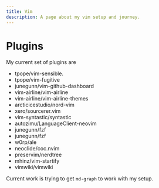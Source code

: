 ```yaml
---
title: Vim
description: A page about my vim setup and journey.
---
```


# Plugins

My current set of plugins are
  - tpope/vim-sensible.
  - tpope/vim-fugitive
  - junegunn/vim-github-dashboard
  - vim-airline/vim-airline
  - vim-airline/vim-airline-themes
  - arcticicestudio/nord-vim
  - xero/sourcerer.vim
  - vim-syntastic/syntastic
  - autozimu/LanguageClient-neovim
  - junegunn/fzf 
  - junegunn/fzf
  - w0rp/ale
  - neoclide/coc.nvim
  - preservim/nerdtree
  - mhinz/vim-startify
  - vimwiki/vimwiki

Current work is trying to get `md-graph` to work with my setup. 
